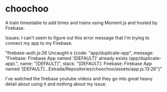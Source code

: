 # choochoo

A train timestable to add times and trains using Moment.js and hosted by Firebase.

Issues:
I can't seem to figure out this error message that I'm trying to connect my app to my Firebase. 

"firebase-auth.js:26 Uncaught e {code: "app/duplicate-app", message: "Firebase: Firebase App named '[DEFAULT]' already exists (app/duplicate-app).", name: "[DEFAULT]", stack: "[DEFAULT]: Firebase: Firebase App named '[DEFAULT]…Estrada/Repositories/choochoo/assets/app.js:13:26"}"

I've watched the firebase youtube videos and they go into great heavy detail about using it and nothing about my issue. 
